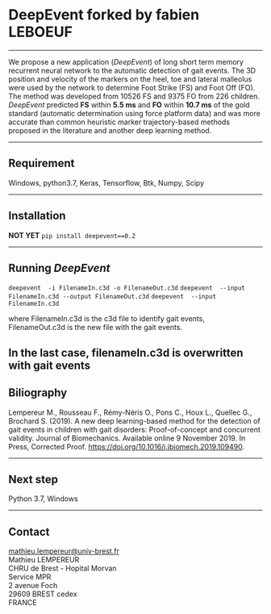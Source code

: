 # DeepEvent forked by fabien LEBOEUF

---
We propose a new application (_DeepEvent_) of long short term memory recurrent neural network to the automatic detection of gait events.
The 3D position and velocity of the markers on the heel, toe and lateral malleolus were used by the network to determine Foot Strike (FS) and Foot Off (FO).
The method was developed from  10526 FS and 9375 FO from 226 children. _DeepEvent_ predicted **FS** within **5.5 ms** and **FO** within **10.7 ms** of the gold standard (automatic determination using force platform data) and was more accurate than common heuristic marker trajectory-based methods proposed in the literature and another deep learning method.

---
## Requirement
Windows, python3.7, Keras, Tensorflow, Btk, Numpy, Scipy

---
## Installation
**NOT YET** `pip install deepevent==0.2`

---
## Running _DeepEvent_
`deepevent  -i FilenameIn.c3d -o FilenameOut.c3d`
`deepevent  --input FilenameIn.c3d --output FilenameOut.c3d`
`deepevent  --input FilenameIn.c3d`

where FilenameIn.c3d is the c3d file to identify gait events, FilenameOut.c3d is the new file with the gait events.

In the last case, filenameIn.c3d is overwritten with gait events
---
## Biliography
Lempereur M., Rousseau F., Rémy-Néris O., Pons C., Houx L., Quellec G., Brochard S. (2019). A new deep learning-based method for the detection of gait events in children with gait disorders: Proof-of-concept and concurrent validity. Journal of Biomechanics. Available online 9 November 2019. In Press, Corrected Proof. https://doi.org/10.1016/j.jbiomech.2019.109490.

---
## Next step
Python 3.7, Windows

---
## Contact
[mathieu.lempereur@univ-brest.fr](mailto:mathieu.lemepreur@univ-brest.fr)  
Mathieu LEMPEREUR  
CHRU de Brest - Hopital Morvan  
Service MPR  
2 avenue Foch  
29609 BREST cedex  
FRANCE
